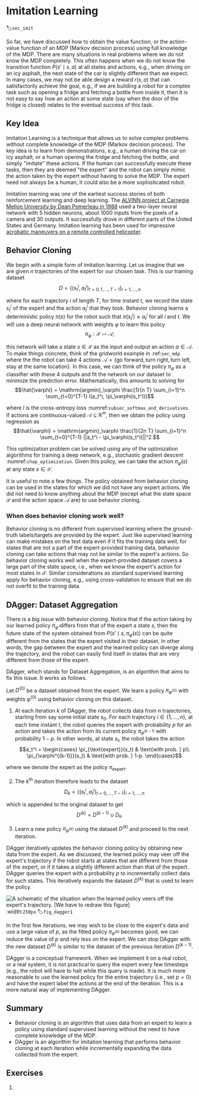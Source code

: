 
# Imitation Learning
:label:`sec_imit`

So far, we have discussed how to obtain the value function, or the action-value function of an MDP (Markov decision process) using full knowledge of the MDP. There are many situations in real problems where we do not know the MDP completely. This often happens when we do not know the transition function $P(s' \mid s, a)$ at all states and actions, e.g., when driving on an icy asphalt, the next state of the car is slightly different than we expect. In many cases, we may not be able design a reward $r(s, a)$ that can satisfactorily achieve the goal, e.g., if we are building a robot for a complex task such as opening a fridge and fetching a bottle from inside it, then it is not easy to say how an action at some state (say when the door of the fridge is closed) relates to the eventual success of this task.

## Key Idea

Imitation Learning is a technique that allows us to solve complex problems without complete knowledge of the MDP (Markov decision process). The key idea is to learn from demonstrations, e.g., a human driving the car on icy asphalt, or a human opening the fridge and fetching the bottle, and simply "imitate" these actions. If the human can successfully execute these tasks, then they are deemed "the expert" and the robot can simply mimic the action taken by the expert without having to solve the MDP. The expert need not always be a human, it could also be a more sophisticated robot.

Imitation learning was one of the earliest success stories of both reinforcement learning and deep learning. The [ALVINN project at Carnegie Mellon University by Dean Pomerleau in 1988](@https://www.youtube.com/watch?v=2KMAAmkz9go}) used a two-layer neural network with 5 hidden neurons, about 1000 inputs from the pixels of a camera and 30 outputs. It successfully drove in different parts of the United States and Germany. Imitation learning has been used for impressive [acrobatic maneuvers on a remote controlled helicopter](@https://www.youtube.com/watch?v=qKZhtYviqSU).

## Behavior Cloning

We begin with a simple form of imitation learning. Let us imagine that we are given $n$ trajectories of the expert for our chosen task. This is our training dataset
$$D = \{ (s_t^i, a_t^i)_{t=0,1,\ldots,T-1} \}_{i=1,\ldots,n}$$

where for each trajectory $i$ of length $T$, for time instant $t$, we record the state $s_t^i$ of the expert and the action $a_t^i$ that they took. Behavior cloning learns a deterministic policy $\pi(s)$ for the robot such that $\pi(s_t^i) \approx a_t^i$ for all $i$ and $t$. We will use a deep neural network with weights $\varphi$ to learn this policy
$$\pi_\varphi: \mathcal{S} \mapsto \mathcal{A};$$

this network will take a state $s \in \mathcal{S}$ as the input and output an action $a \in \mathcal{A}$. To make things concrete, think of the gridworld example in :ref:`sec_mdp` where the the robot can take 4 actions $\mathcal{A} = \{ \text{go forward}, \text{turn right}, \text{turn left}, \text{stay at the same location} \}$. In this case, we can think of the policy $\pi_\varphi$ as a classifier with these 4 outputs and fit the network on our dataset to minimize the prediction error. Mathematically, this amounts to solving for
$$\hat{\varphi} = \mathrm{argmin}_\varphi \frac{1}{n T} \sum_{i=1}^n \sum_{t=0}^{T-1} l(a_t^i, \pi_\varphi(s_t^i))$$

where $l$ is the cross-entropy loss :numref:`subsec_softmax_and_derivatives`. If actions are continuous-valued $\mathcal{A} \subseteq \mathbb{R}^m$, then we obtain the policy using regression as
$$\hat{\varphi} = \mathrm{argmin}_\varphi \frac{1}{2n T} \sum_{i=1}^n \sum_{t=0}^{T-1} ||a_t^i - \pi_\varphi(s_t^i)||^2.$$

This optimization problem can be solved using any of the optimization algorithms for training a deep network, e.g., stochastic gradient descent :numref:`chap_optimization`. Given this policy, we can take the action $\pi_{\hat{\varphi}}(s)$ at any state $s \in \mathcal{S}$.

It is useful to note a few things. The policy obtained from behavior cloning can be used in the states for which we did not have any expert actions. We did not need to know anything about the MDP (except what the state space $\mathcal{S}$ and the action space $\mathcal{A}$ are) to use behavior cloning.

### When does behavior cloning work well?

Behavior cloning is no different from supervised learning where the ground-truth labels/targets are provided by the expert. Just like supervised learning can make mistakes on the test data even if it fits the training data well, for states that are not a part of the expert-provided training data, behavior cloning can take actions that may not be similar to the expert's actions. So behavior cloning works well when the expert-provided dataset covers a large part of the state space, i.e., when we know the expert's action for most states in $\mathcal{S}$. Similar considerations as standard supervised learning apply for behavior cloning, e.g., using cross-validation to ensure that we do not overfit to the training data.

## DAgger: Dataset Aggregation

There is a big issue with behavior cloning. Notice that if the action taking by our learned policy $\pi_{\hat{\varphi}}$ differs from that of the expert a state $s$, then the future state of the system obtained from $P(s' \mid s, \pi_{\hat{\varphi}}(s))$ can be quite different from the states that the expert visited in their dataset. In other words, the gap between the expert and the learned policy can diverge along the trajectory, and the robot can easily find itself in states that are very different from those of the expert.

DAgger, which stands for Dataset Aggregation, is an algorithm that aims to fix this issue. It works as follows.

Let $D^{(0)}$ be a dataset obtained from the expert. We learn a policy $\pi_{\varphi^{(0)}}$ with weights $\varphi^{(0)}$ using behavior cloning on this dataset.

1. At each iteration $k$ of DAgger, the robot collects data from $n$ trajectories, starting from say some initial state $s_0$. For each trajectory $i \in \{1,\ldots,n\}$, at each time instant $t$, the robot queries the expert with probability $p$ for an action and takes the action from its current policy $\pi_{\varphi^{(k-1)}}$ with probability $1-p$. In other words, at state $s_t$, the robot takes the action
$$a_t^i = \begin{cases}
    \pi_{\text{expert}}(s_t) & \text{with prob. } p\\
    \pi_{\varphi^{(k-1)}}(s_t)  & \text{with prob. } 1-p.
    \end{cases}$$

where we denote the expert as the policy $\pi_{\text{expert}}$.

2. The $k^{\text{th}}$ iteration therefore leads to the dataset
$$D_k = \{ (s_t^i, a_t^i)_{t=0,\ldots,T-1}\}_{i=1,\ldots,n}$$

which is appended to the original dataset to get
$$D^{(k)} = D^{(k-1)} \cup D_k.$$

3. Learn a new policy $\pi_{\varphi^{(k)}}$ using the dataset $D^{(k)}$ and proceed to the next iteration.

DAgger iteratively updates the behavior cloning policy by obtaining new data from the expert. As we discussed, the learned policy may veer off the expert's trajectory if the robot starts at states that are different from those of the expert, or if it takes a slightly different action than that of the expert. DAgger queries the expert with a probability $p$ to incrementally collect data for such states. This iteratively expands the dataset $D^{(k)}$ that is used to learn the policy.

![A schematic of the situation when the learned policy veers off the expert's trajectory. [We have to redraw this figure]](../img/dagger1.png)
:width:`250px`
:label:`fig_dagger1`

In the first few iterations, we may wish to be close to the expert's data and use a large value of $p$, as the fitted policy $\pi_{\varphi^{(k)}}$ becomes good, we can reduce the value of $p$ and rely less on the expert. We can stop DAgger with the new dataset $D^{(k)}$ is similar to the dataset of the previous iteration $D^{(k-1)}$.

DAgger is a conceptual framework. When we implement it on a real robot, or a real system, it is not practical to query the expert every few timesteps (e.g., the robot will have to halt while this query is made). It is much more reasonable to use the learned policy for the entire trajectory (i.e., set $p=0$) and have the expert label the actions at the end of the iteration. This is a more natural way of implementing DAgger.

## Summary
* Behavior cloning is an algorithm that uses data from an expert to learn a policy using standard supervised learning without the need to have complete knowledge of the MDP.
* DAgger is an algorithm for imitation learning that performs behavior cloning at each iteration while incrementally expanding the data collected from the expert.

## Exercises

1. 

